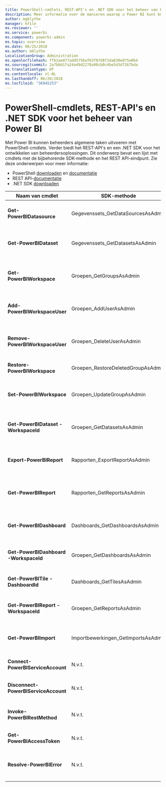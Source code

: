 ```yaml
---
title: PowerShell-cmdlets, REST-API's en .NET SDK voor het beheer van Power BI
description: Meer informatie over de manieren waarop u Power BI kunt beheren via scripts en programmeer-API's.
author: mgblythe
manager: kfile
ms.reviewer: ''
ms.service: powerbi
ms.component: powerbi-admin
ms.topic: overview
ms.date: 06/25/2018
ms.author: mblythe
LocalizationGroup: Administration
ms.openlocfilehash: ffb2ae077add5756af63f07d8f3da830e075e0b4
ms.sourcegitcommit: 2a7bbb1fa24a49d2278a90cb0c4be543d7267bda
ms.translationtype: HT
ms.contentlocale: nl-NL
ms.lasthandoff: 06/26/2018
ms.locfileid: "36945253"
---
```

# <a name="powershell-cmdlets-rest-apis-and-net-sdk-for-power-bi-administration"></a>PowerShell-cmdlets, REST-API's en .NET SDK voor het beheer van Power BI
Met Power BI kunnen beheerders algemene taken uitvoeren met PowerShell-cmdlets. Verder biedt het REST-API's en een .NET SDK voor het ontwikkelen van beheerdersoplossingen. Dit onderwerp bevat een lijst met cmdlets met de bijbehorende SDK-methode en het REST API-eindpunt. Zie deze onderwerpen voor meer informatie:

  - PowerShell [downloaden](https://www.powershellgallery.com/packages/MicrosoftPowerBIMgmt/) en [documentatie](https://docs.microsoft.com/powershell/power-bi/overview?view=powerbi-ps)
  - REST API-[documentatie](https://docs.microsoft.com/rest/api/power-bi/admin)
  - .NET SDK [downloaden](https://www.nuget.org/packages/Microsoft.PowerBI.Api/) 


| **Naam van cmdlet** | **SDK-methode** | **REST API-eindpunt** | **Beschrijving** |
| --- | --- | --- | --- |
| **Get-PowerBIDatasource** | Gegevenssets\_GetDataSourcesAsAdmin | /v1.0/myorg/admin/datasets/{datasetkey}/datasources | Hiermee haalt u de gegevensbronnen voor een bepaalde gegevensset op. |
| **Get-PowerBIDataset** | Gegevenssets\_GetDatasetsAsAdmin | /v1.0/myorg/admin/datasets | Hiermee haalt u de volledige lijst met gegevenssets in een Power BI-tenant op. |
| **Get-PowerBIWorkspace** | Groepen\_GetGroupsAsAdmin | /v1.0/myorg/admin/groups | Hiermee haalt u de volledige lijst met werkruimten in een Power BI-tenant op. |
| **Add-PowerBIWorkspaceUser** | Groepen\_AddUserAsAdmin | /v1.0/myorg/admin/groups/{groupId}/users | Hiermee voegt u een gebruiker als lid aan een opgegeven werkruimte toe. |
| **Remove-PowerBIWorkspaceUser** | Groepen\_DeleteUserAsAdmin | /v1.0/myorg/admin/groups/{groupId}/users/{user} | Hiermee verwijdert u een gebruiker uit de lijst met leden van de opgegeven werkruimte. |
| **Restore-PowerBIWorkspace** | Groepen\_RestoreDeletedGroupAsAdmin | /v1.0/myorg/admin/groups/{groupId}/restore | Hiermee herstelt u een verwijderde werkruimte. |
| **Set-PowerBIWorkspace** | Groepen\_UpdateGroupAsAdmin | /v1.0/myorg/admin/groups/{groupId} | Hiermee werkt u de eigenschappen van een opgegeven werkruimte bij. |
| **Get-PowerBIDataset -WorkspaceId** | Groepen\_GetDatasetsAsAdmin | /v1.0/myorg/admin/groups/{group\_id}/datasets | Hiermee haalt u de gegevenssets binnen een opgegeven werkruimte op. |
| **Export-PowerBIReport** | Rapporten\_ExportReportAsAdmin | N.v.t. | Hiermee exporteert u een opgegeven rapport naar een lokaal bestand. |
| **Get-PowerBIReport** | Rapporten\_GetReportsAsAdmin | /v1.0/myorg/admin/reports | Hiermee haalt u de volledige lijst met rapporten in een Power BI-tenant op. |
| **Get-PowerBIDashboard** | Dashboards\_GetDashboardsAsAdmin | /v1.0/myorg/admin/dashboards | Hiermee haalt u de volledige lijst met dashboards in een Power BI-tenant op. |
| **Get-PowerBIDashboard -WorkspaceId** | Groepen\_GetDashboardsAsAdmin | /v1.0/myorg/admin/groups/{group\_id}/dashboards | Hiermee haalt u de dashboards binnen een opgegeven werkruimte op. |
| **Get-PowerBITile -DashboardId** | Dashboards\_GetTilesAsAdmin | /v1.0/myorg/admin/dashboards/{dashboard\_id}/tiles | Hiermee haalt u de tegels van een opgegeven dashboard op. |
| **Get-PowerBIReport -WorkspaceId** | Groepen\_GetReportsAsAdmin | /v1.0/myorg/admin/groups/{group\_id}/reports | Hiermee haalt u de rapporten binnen een opgegeven werkruimte op. |
| **Get-PowerBIImport** | Importbewerkingen\_GetImportsAsAdmin | /v1.0/myorg/admin/imports | Hiermee haalt u de volledige lijst met importbewerkingen in een Power BI-tenant op. |
| **Connect-PowerBIServiceAccount** | N.v.t. | N.v.t. | Meld u aan bij Power BI en start een sessie. |
| **Disconnect-PowerBIServiceAccount** | N.v.t. | N.v.t. | Meld u af bij Power BI en sluit vervolgens de bestaande sessie. |
| **Invoke-PowerBIRestMethod** | N.v.t. | N.v.t. | Verzend willekeurige REST API-aanroepen naar Power BI. |
| **Get-PowerBIAccessToken** | N.v.t. | N.v.t. | Verkrijg het Power BI-toegangstoken in een sessie. |
| **Resolve-PowerBIError** | N.v.t. | N.v.t. | Haal gedetailleerde gegevens over fouten voor mislukte cmdlet- aanroepen op. |